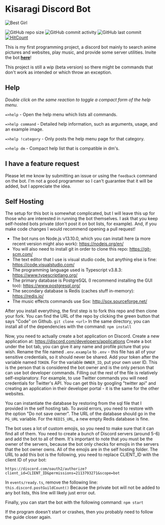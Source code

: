 # Kisaragi Discord Bot
![Best Girl](https://vignette.wikia.nocookie.net/mudae/images/7/73/Kisaragi_%28AL%294.png/revision/latest?cb=20191205095054)

![GitHub repo size](https://img.shields.io/github/repo-size/tenpi/kisaragi)
![GitHub commit activity](https://img.shields.io/github/commit-activity/w/tenpi/kisaragi)
![GitHub last commit](https://img.shields.io/github/last-commit/tenpi/kisaragi)
[![HitCount](http://hits.dwyl.io/tenpi/kisaragi.svg)](http://hits.dwyl.io/tenpi/kisaragi)

This is my first programming project, a discord bot mainly to search anime pictures and websites, play music, and provide some server utilities. Invite the bot [**here**](https://discordapp.com/oauth2/authorize?client_id=593838271650332672&permissions=2113793271&scope=bot)!

This project is still a wip (beta version) so there might be commands that don't work as intended or which throw an exception.

## Help
_Double click on the same reaction to toggle a compact form of the help menu._

`=>help` - Open the help menu which lists all commands.

`=>help command` - Detailed help information, such as arguments, usage, and an example image.

`=>help !category` - Only posts the help menu page for that category.

`=>help dm` - Compact help list that is compatible in dm's.

## I have a feature request

Please let me know by submitting an issue or using the `feedback` command on the bot. I'm not a good programmer so I can't guarantee that it will be added, but I appreciate the idea.

## Self Hosting

The setup for this bot is somewhat complicated, but I will leave this up for those who are interested in running the bot themselves. I ask that you
keep self-hosted bots private (don't post it on bot lists, for example). And, if you make code changes I would recommend opening a pull request!

- The bot runs on Node.js v13.10.0, which you can install here (a more recent version might also work): https://nodejs.org/en/
- You will also need to install git in order to clone this repo: https://git-scm.com/
- The text editor that I use is visual studio code, but anything else is fine: https://code.visualstudio.com/
- The programming language used is Typescript v3.8.3: https://www.typescriptlang.org/
- The primary database is PostgreSQL (I recommend installing the GUI too): https://www.postgresql.org/
- The secondary database is Redis (caches stuff in-memory): https://redis.io/
- The music effects commands use Sox: http://sox.sourceforge.net/

After you install everything, the first step is to fork this repo and then clone your fork. You can find the URL of the repo by clicking the green button that says "Code" on Github.
```git clone <url>```
In the same directory, you can install all of the dependencies with the command:
```npm install```

Now, you need to actually create a bot application on Discord. Create a new application at: https://discord.com/developers/applications
Create a bot under the bot tab, you can give it any name and profile picture that you wish. Rename the file named `.env.example` to
`.env` - this file has all of your sensitive credentials, so it should never be shared. Add your token after the variable named `TOKEN`.
For the variable `OWNER_ID`, put your own user ID. This is the person that is considered the bot owner and is the only person that can use bot
developer commands. Filling out the rest of the file is relatively self-explanatory. For example, to use Twitter commands you will need credentials for Twitter's API. You can get this by googling "twitter api" and creating an application in their developer portal - it is the same for the other websites. 

You can instantiate the database by restoring from the sql file that I provided in the self hosting tab. To avoid errors, you need to restore with the option "Do not save owner". The URL of the database should go in the `PG_URL` variable. For the `REDIS_URL`, a new empty Redis database is fine. 

The bot uses a lot of custom emojis, so you need to make sure that it can find all of them. You need to create a bunch of Discord servers (around 5-6) and add the bot to all of them. It's important to note that you must be the owner of the servers, because the bot only checks for emojis in the servers that the bot owner owns. All of the emojis are in the self hosting folder. The URL to add this bot is the following, you need to replace CLIENT_ID with the client ID of your bot:

`https://discord.com/oauth2/authorize?client_id=CLIENT_ID&permissions=2113793271&scope=bot`

In `events/ready.ts`, remove the following line:
```this.discord.postGuildCount()```
Because the private bot will not be added to any bot lists, this line will likely just error out.

Finally, you can start the bot with the following command:
```npm start```

If the program doesn't start or crashes, then you probably need to follow the guide closer again. 